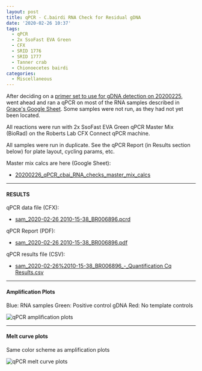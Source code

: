 ```yaml
---
layout: post
title: qPCR - C.bairdi RNA Check for Residual gDNA
date: '2020-02-26 10:37'
tags:
  - qPCR
  - 2x SsoFast EVA Green
  - CFX
  - SRID 1776
  - SRID 1777
  - Tanner crab
  - Chionoecetes bairdi
categories:
  - Miscellaneous
---
```

After deciding on a [primer set to use for gDNA detection on 20200225](https://robertslab.github.io/sams-notebook/2020/02/25/qPCR-C.bairdi-Primer-Tests-on-gDNA.html), went ahead and ran a qPCR on most of the RNA samples described in [Grace's Google Sheet](https://docs.google.com/spreadsheets/d/1_J_eAYgR4ZwKKW_Uv1Fl7oMk9tl6ZdhPL7v_ka3CkTk/edit#gid=0). Some samples were not run, as they had not yet been located.

All reactions were run with 2x SsoFast EVA Green qPCR Master Mix (BioRad) on the Roberts Lab CFX Connect qPCR machine.

All samples were run in duplicate. See the qPCR Report (in Results section below) for plate layout, cycling params, etc.

Master mix calcs are here (Google Sheet):

- [20200226_qPCR_cbai_RNA_checks_master_mix_calcs](https://docs.google.com/spreadsheets/d/1fwabjIDu-17zrcM-NeYMf4guv6IPAvR3xWvpjfTroOg/edit?usp=sharing)


---

#### RESULTS

qPCR data file (CFX):

- [sam_2020-02-26 2010-15-38_BR006896.pcrd](https://owl.fish.washington.edu/scaphapoda/qPCR_data/cfx_connect_data/sam_2020-02-26%2010-15-38_BR006896.pcrd)

qPCR Report (PDF):

- [sam_2020-02-26 2010-15-38_BR006896.pdf](https://owl.fish.washington.edu/Athaliana/qPCR_data/qPCR_reports/sam_2020-02-26%2010-15-38_BR006896.pdf)

qPCR results file (CSV):

- [sam_2020-02-26%2010-15-38_BR006896_-_Quantification Cq Results.csv](https://owl.fish.washington.edu/Athaliana/qPCR_data/sam_2020-02-26%2010-15-38_BR006896_-_Quantification%20Cq%20Results.csv)



---

#### Amplification Plots

Blue: RNA samples
Green: Positive control gDNA
Red: No template controls


![qPCR amplification plots](https://owl.fish.washington.edu/Athaliana/qPCR_data/sam_2020-02-26%2010-15-38_amp_plots.png)


---

#### Melt curve plots

Same color scheme as amplification plots

![qPCR melt curve plots](https://owl.fish.washington.edu/Athaliana/qPCR_data/sam_2020-02-26%2010-15-38_melt_plots.png)
